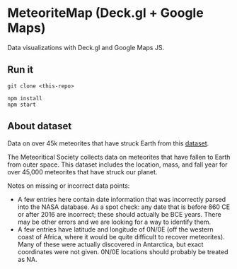 # MeteoriteMap (Deck.gl + Google Maps)

Data visualizations with Deck.gl and Google Maps JS.

## Run it

```
git clone <this-repo> 

npm install
npm start
```

## About dataset
Data on over 45k meteorites that have struck Earth from this [dataset](https://www.kaggle.com/datasets/nasa/meteorite-landings).

The Meteoritical Society collects data on meteorites that have fallen to Earth from outer space. This dataset includes the location, mass, and fall year for over 45,000 meteorites that have struck our planet.

Notes on missing or incorrect data points:

- A few entries here contain date information that was incorrectly parsed into the NASA database. As a spot check: any date that is before 860 CE or after 2016 are incorrect; these should actually be BCE years. There may be other errors and we are looking for a way to identify them.
- A few entries have latitude and longitude of 0N/0E (off the western coast of Africa, where it would be quite difficult to recover meteorites). Many of these were actually discovered in Antarctica, but exact coordinates were not given. 0N/0E locations should probably be treated as NA.
